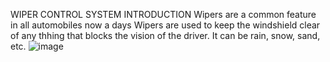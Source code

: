 WIPER CONTROL SYSTEM
INTRODUCTION
Wipers are a common feature in all automobiles now a days
Wipers are used to keep the windshield clear of any thhing that blocks the vision of the driver.
It can be rain, snow, sand, etc.
![image](https://user-images.githubusercontent.com/101125747/168415127-ebe1abb2-aa3a-48e7-b7a2-4b293e7b931d.png)

